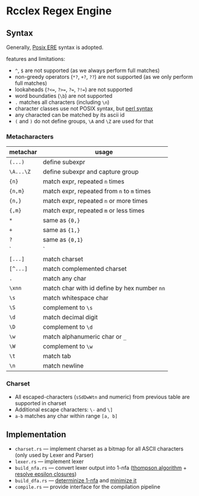 # Rcclex Regex Engine

## Syntax

Generally, [Posix ERE](https://en.wikibooks.org/wiki/Regular_Expressions/POSIX-Extended_Regular_Expressions) syntax is adopted.

features and limitations:
- `^`, `$` are not supported (as we always perform full matches)
- non-greedy operators (`*?`, `+?`, `??`) are not supported (as we only perform full matches)
- lookaheads (`?<=`, `?>=`, `?=`, `?!=`) are not supported
- word boundaties (`\b`) are not supported
- `.` matches all characters (including `\n`)
- character classes use not POSIX syntax, but [perl syntax](https://en.wikipedia.org/wiki/Regular_expression#Character_classes)
- any characted can be matched by its ascii id
- `(` and `)` do not define groups, `\A` and `\Z` are used for that

### Metacharacters

| metachar  | usage                                        |
|-----------|----------------------------------------------|
| `(...)`   | define subexpr                               |
| `\A...\Z` | define subexpr and capture group             |
| `{n}`     | match expr, repeated `n` times               |
| `{n,m}`   | match expr, repeated from `n` to `m` times   |
| `{n,}`    | match expr, repeated `n` or more times       |
| `{,m}`    | match expr, repeated `m` or less times       |
| `*`       | same as `{0,}`                               |
| `+`       | same as `{1,}`                               |
| `?`       | same as `{0,1}`                              |
| `|`       | match either left-size or right-side expr    |
| `[...]`   | match charset                                |
| `[^...]`  | match complemented charset                   |
| `.`       | match any char                               |
| `\xnn`    | match char with id define by hex number `nn` |
| `\s`      | match whitespace char                        |
| `\S`      | complement to `\s`                           |
| `\d`      | match decimal digit                          |
| `\D`      | complement to `\d`                           |
| `\w`      | match alphanumeric char or `_`               |
| `\W`      | complement to `\w`                           |
| `\t`      | match tab                                    |
| `\n`      | match newline                                |

### Charset
- All escaped-characters (`sSdDwWtn` and numeric) from previous table are supported in charset
- Additional escape characters: `\-` and `\]`
- `a-b` matches any char within range `[a, b]`

## Implementation

- `charset.rs` &mdash; implement charset as a bitmap for all ASCII characters (only used by Lexer and Parser)
- `lexer.rs` &mdash; implement lexer
- `build_nfa.rs` &mdash; convert lexer output into 1-nfa ([thompson algorithm](https://en.wikipedia.org/wiki/Thompson%27s_construction) + [resolve epsilon closures](https://www.geeksforgeeks.org/conversion-of-epsilon-nfa-to-nfa/))
- `build_dfa.rs` &mdash; [determinize 1-nfa](https://dsacl3-2020.github.io/slides/fsa-determinization.pdf) and [minimize it](https://en.wikipedia.org/wiki/DFA_minimization)
- `compile.rs` &mdash; provide interface for the compilation pipeline
